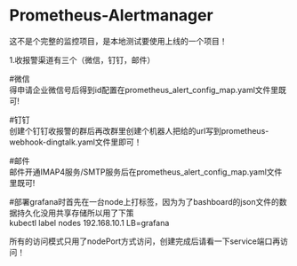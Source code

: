 # Prometheus-Alertmanager
这不是个完整的监控项目，是本地测试要使用上线的一个项目！

1.收报警渠道有三个（微信，钉钉，邮件）

#微信<br/>
得申请企业微信号后得到id配置在prometheus_alert_config_map.yaml文件里既可!



#钉钉<br/>
创建个钉钉收报警的群后再改群里创建个机器人把给的url写到prometheus-webhook-dingtalk.yaml文件里即可！



#邮件<br/>
邮件开通IMAP4服务/SMTP服务后在prometheus_alert_config_map.yaml文件里既可!



#部署grafana时首先在一台node上打标签，因为为了bashboard的json文件的数据持久化没用共享存储所以用了下策<br/>
kubectl label nodes 192.168.10.1  LB=grafana



所有的访问模式只用了nodePort方式访问，创建完成后请看一下service端口再访问！
